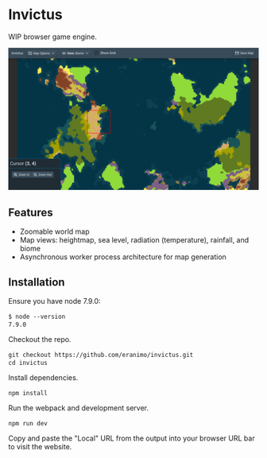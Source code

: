 # Invictus

WIP browser game engine.

![Screenshot of UI](assets/images/screenshot.png)

## Features

* Zoomable world map
* Map views: heightmap, sea level, radiation (temperature), rainfall, and biome
* Asynchronous worker process architecture for map generation

## Installation

Ensure you have node 7.9.0:

```
$ node --version
7.9.0
```

Checkout the repo.

```
git checkout https://github.com/eranimo/invictus.git
cd invictus
```

Install dependencies.

```
npm install
```

Run the webpack and development server.

```
npm run dev
```

Copy and paste the "Local" URL from the output into your browser URL bar to
visit the website.
